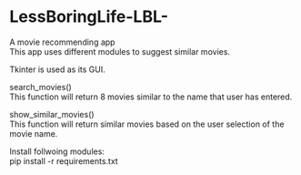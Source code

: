 # LessBoringLife-LBL-
A movie recommending app  
This app uses different modules to suggest similar movies.  

Tkinter is used as its GUI.  

search_movies()  
This function will return 8 movies similar to the name that user has entered.

show_similar_movies()  
This function will return similar movies based on the user selection of the movie name.  

Install follwoing modules:  
pip install -r requirements.txt

